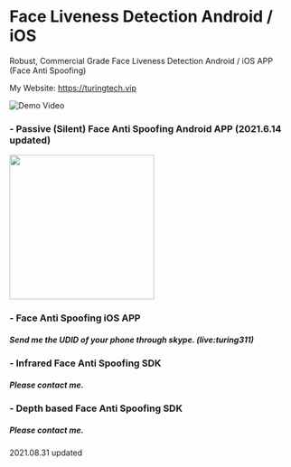 # Face Liveness Detection Android / iOS
Robust, Commercial Grade Face Liveness Detection Android / iOS APP (Face Anti Spoofing)

My Website: https://turingtech.vip

![Demo Video](https://raw.githubusercontent.com/Turing311/Face_Liveness_Detection_Android_iOS/main/2.gif)

### - Passive (Silent) Face Anti Spoofing Android APP  (2021.6.14 updated)

<img src="https://user-images.githubusercontent.com/60502049/123087444-23097e00-d457-11eb-8b56-5d6663f58094.png" width="256">

### - Face Anti Spoofing iOS APP
##### Send me the UDID of your phone through skype. (live:turing311)

### - Infrared Face Anti Spoofing SDK
##### Please contact me.

### - Depth based Face Anti Spoofing SDK
##### Please contact me.

2021.08.31 updated
